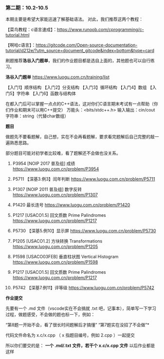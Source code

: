 ### 第二期：10.2-10.5

本期主要是希望大家能迅速了解基础语法。
对此，我们推荐这两个教程：

【菜鸟教程：c语言速成】：https://www.runoob.com/cprogramming/c-tutorial.html

【啊哈c语言】：https://gitcode.com/Open-source-documentation-tutorial/d212e/?utm_source=document_gitcode&index=bottom&type=card

刷题推荐**洛谷入门题单**，我们的作业题目都是选自上面的，其他题也可以自行练习。

**洛谷入门题单**
https://www.luogu.com.cn/training/list

【入门1】顺序结构
【入门2】分支结构
【入门3】循环结构
【入门4】数组
【入门5】字符串
【入门6】函数与结构体

在都入门后可以掌握一点点的C++语法，这对你们C语言期末考试有一点帮助（你们作业和期末可以用C++提交）
万能头：<bits/stdc++.h> 
输入输出：cin/cout
字符串：string（代替char数组）

**题目**

做题先不要看题解，自己想，实在不会再看题解，要求看完题解后自己完整的敲一遍熟悉思路。

部分题目可能对初学者比较难，看了题解还不会做也没关系。

1. P3954 [NOIP 2017 普及组] 成绩
https://www.luogu.com.cn/problem/P3954

2. P5711 【深基3.例3】闰年判断
https://www.luogu.com.cn/problem/P5711

3. P1307 [NOIP 2011 普及组] 数字反转
https://www.luogu.com.cn/problem/P1307

4. P1420 最长连号
https://www.luogu.com.cn/problem/P1420

5. P1217 [USACO1.5] 回文质数 Prime Palindromes
https://www.luogu.com.cn/problem/P1217

6. P5730 【深基5.例10】显示屏
https://www.luogu.com.cn/problem/P5730

7. P1205 [USACO1.2] 方块转换 Transformations
https://www.luogu.com.cn/problem/P1205

8. P1598 [USACO03FEB] 垂直柱状图 Vertical Histogram
https://www.luogu.com.cn/problem/P1598

9. P1217 [USACO1.5] 回文质数 Prime Palindromes
https://www.luogu.com.cn/problem/P1217

10. P5742 【深基7.例11】评等级
https://www.luogu.com.cn/problem/P5742

**作业提交**

先要有一个 .md 文件（vscode实在不会搞就 .txt 吧，记事本），简单写一下学习过程，做题感受，不会做的题也标一下，例如：

“第8题一开始不会，看了很长时间题解后才搞懂”
“第7题实在没招了不会做”*

代码文件命名为 x.c/x.cpp （ x 指题目编号，例如 2.cpp ）一起提交

所以你们要交的是：
**一个 .md/.txt 文件，若干个 x.c/x.cpp 文件**
以后作业都是这样